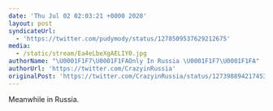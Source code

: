 ```yaml
---
date: 'Thu Jul 02 02:03:21 +0000 2020'
layout: post
syndicateUrl:
  - 'https://twitter.com/pudymody/status/1278509537629212675'
media:
  - /static/stream/Ea4eLbeXgAELIY0.jpg
authorName: "\U0001F1F7\U0001F1FAOnly In Russia \U0001F1F7\U0001F1FA"
authorUrl: 'https://twitter.com/CrazyinRussia'
originalPost: 'https://twitter.com/CrazyinRussia/status/1273988942174531588'
---
```

Meanwhile in Russia. 